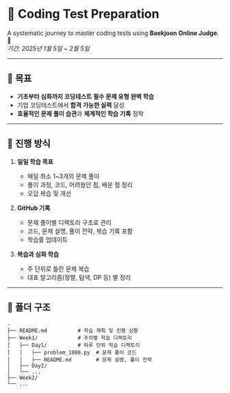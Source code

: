 # 🌟 **Coding Test Preparation**

A systematic journey to master coding tests using **Baekjoon Online Judge**. 🚀  
_기간: 2025년 1월 5일 ~ 2월 5일_

---

## 🎯 **목표**

- **기초부터 심화까지 코딩테스트 필수 문제 유형 완벽 학습**
- 기업 코딩테스트에서 **합격 가능한 실력** 달성
- **효율적인 문제 풀이 습관**과 **체계적인 학습 기록** 정착

---

## 📝 **진행 방식**

1. **일일 학습 목표**

   - 매일 최소 1~3개의 문제 풀이
   - 풀이 과정, 코드, 어려웠던 점, 배운 점 정리
   - 오답 복습 및 개선

2. **GitHub 기록**

   - 문제 풀이별 디렉토리 구조로 관리
   - 코드, 문제 설명, 풀이 전략, 복습 기록 포함
   - 학습률 업데이트

3. **복습과 심화 학습**
   - 주 단위로 틀린 문제 복습
   - 대표 알고리즘(정렬, 탐색, DP 등) 별 정리

---

## 📂 **폴더 구조**

```plaintext
.
├── README.md          # 학습 계획 및 진행 상황
├── Week1/             # 주차별 학습 디렉토리
│   ├── Day1/          # 하루 단위 학습 디렉토리
│   │   ├── problem_1000.py  # 문제 풀이 코드
│   │   ├── README.md        # 문제 설명, 풀이 전략
│   ├── Day2/
│   └── ...
├── Week2/
└── ...
```
